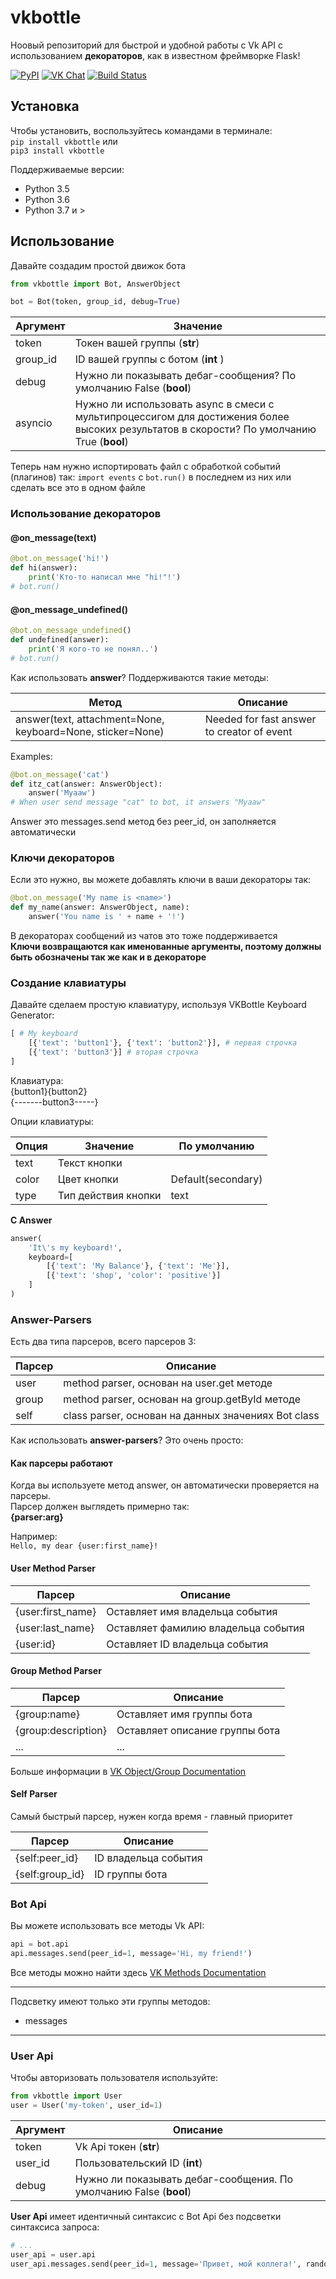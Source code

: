 # vkbottle
Ноовый репозиторий для быстрой и удобной работы с Vk API с использованием **декораторов**, как в известном фреймворке Flask!

[![PyPI](https://badge.fury.io/py/vkbottle.svg)](https://pypi.org/project/vkbottle/) 
[![VK Chat](https://img.shields.io/badge/Чат-Вконтакте-blue)](https://vk.me/join/AJQ1d7fBUBM_800lhEe_AwJj) 
[![Build Status](https://travis-ci.com/timoniq/vkbottle.svg?branch=master)](https://travis-ci.com/timoniq/vkbottle)

## Установка

Чтобы установить, воспользуйтесь командами в терминале:  
`pip install vkbottle` или  
 `pip3 install vkbottle`  
   
 Поддерживаемые версии:  
 * Python 3.5
 * Python 3.6
 * Python 3.7 и >

## Использование

Давайте создадим простой движок бота
```python
from vkbottle import Bot, AnswerObject

bot = Bot(token, group_id, debug=True)
```
Аргумент | Значение
------------ | -------------
token | Токен вашей группы (**str**)
group_id | ID вашей группы с ботом (**int** )
debug | Нужно ли показывать дебаг-сообщения? По умолчанию False (**bool**)
asyncio | Нужно ли использовать async в смеси с мультипроцессигом для достижения более высоких результатов в скорости? По умолчанию True (**bool**)

Теперь нам нужно испортировать файл с обработкой событий (плагинов) так: `import events` с `bot.run()` в последнем из них или сделать все это в одном файле

### Использование декораторов

#### @on_message(text)
```python
@bot.on_message('hi!')
def hi(answer):
    print('Кто-то написал мне "hi!"!')
# bot.run()
```
#### @on_message_undefined()
```python
@bot.on_message_undefined()
def undefined(answer):
    print('Я кого-то не понял..')
# bot.run()
```
Как использовать **answer**?
Поддерживаются такие методы:

Метод | Описание
------------ | -------------
answer(text, attachment=None, keyboard=None, sticker=None) | Needed for fast answer to creator of event

Examples:  
```python
@bot.on_message('cat')
def itz_cat(answer: AnswerObject):
    answer('Myaaw')
# When user send message "cat" to bot, it answers "Myaaw"
```
Answer это messages.send метод без peer_id, он заполняется автоматически

### Ключи декораторов

Если это нужно, вы можете добавлять ключи в ваши декораторы так:  
```python
@bot.on_message('My name is <name>')
def my_name(answer: AnswerObject, name):
    answer('You name is ' + name + '!')
```
В декораторах сообщений из чатов это тоже поддерживается  
**Ключи возвращаются как именованные аргументы, поэтому должны быть обозначены так же как и в декораторе**

### Создание клавиатуры

Давайте сделаем простую клавиатуру, используя VKBottle Keyboard Generator:
```python
[ # My keyboard
    [{'text': 'button1'}, {'text': 'button2'}], # первая строчка
    [{'text': 'button3'}] # вторая строчка
]
```
Клавиатура:  
{button1}{button2}  
{-------button3-----}  

Опции клавиатуры:  

Опция | Значение | По умолчанию
------ | ------- | -------
text | Текст кнопки | 
color | Цвет кнопки | Default(secondary)
type | Тип действия кнопки | text

**С Answer**

```python
answer(
    'It\'s my keyboard!',
    keyboard=[
        [{'text': 'My Balance'}, {'text': 'Me'}],
        [{'text': 'shop', 'color': 'positive'}]
    ]
)
```

### Answer-Parsers

Есть два типа парсеров, всего парсеров 3:

Парсер | Описание
------ | -----------
user | method parser, основан на user.get методе
group | method parser, основан на group.getById методе
self | class parser, основан на данных значениях Bot class

Как использовать **answer-parsers**? Это очень просто:  

#### Как парсеры работают

Когда вы используете метод answer, он автоматически проверяется на парсеры.  
Парсер должен выглядеть примерно так:  
**{parser:arg}**

Например:  
```Hello, my dear {user:first_name}!```

#### User Method Parser

Парсер | Описание
-------------- | -----------
{user:first_name} | Оставляет имя владельца события
{user:last_name} | Оставляет фамилию владельца события
{user:id} | Оставляет ID владельца события

#### Group Method Parser

Парсер | Описание
-------------- | -----------
{group:name} | Оставляет имя группы бота
{group:description} | Оставляет описание группы бота
... | ...

Больше информации в [VK Object/Group Documentation](https://vk.com/dev/objects/group)

#### Self Parser

Самый быстрый парсер, нужен когда время - главный приоритет

Парсер | Описание
-------------- | -----------
{self:peer_id} | ID владельца события
{self:group_id} | ID группы бота

### Bot Api

Вы можете использовать все методы Vk API:

```python
api = bot.api
api.messages.send(peer_id=1, message='Hi, my friend!')
```

Все методы можно найти здесь [VK Methods Documentation](https://vk.com/dev/methods)
***
Подсветку имеют только эти группы методов:
* messages
***

### User Api

Чтобы авторизовать пользователя используйте:
```python
from vkbottle import User
user = User('my-token', user_id=1)
```
Аргумент | Описание
-------- | -----------
token | Vk Api токен (**str**)
user_id | Пользовательский ID (**int**)
debug | Нужно ли показывать дебаг-сообщения. По умолчанию False (**bool**)

**User Api** имеет идентичный синтаксис с Bot Api без подсветки синтаксиса запроса:
```python
# ...
user_api = user.api
user_api.messages.send(peer_id=1, message='Привет, мой коллега!', random_id=100)
```
